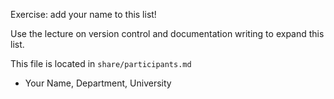
Exercise: add your name to this list!

Use the lecture on version control and documentation writing to expand this list. 

This file is located in `share/participants.md`

* Your Name, Department, University
